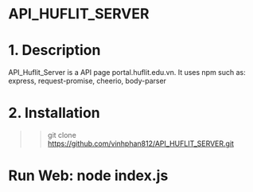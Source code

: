 # API_HUFLIT_SERVER
# 1. Description
API_Huflit_Server is a API page portal.huflit.edu.vn. It uses npm such as: express, request-promise, cheerio, body-parser
# 2. Installation
>> git clone https://github.com/vinhphan812/API_HUFLIT_SERVER.git
# Run Web: node index.js

